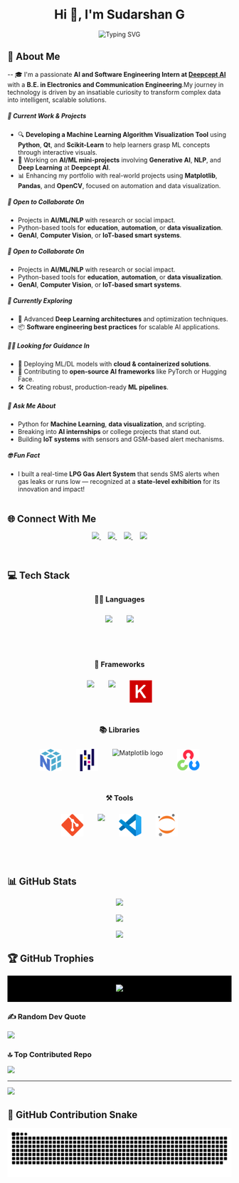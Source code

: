 <h1 align="center">Hi 👋, I'm Sudarshan G</h1>

<p align="center">
  <img 
    src="https://readme-typing-svg.herokuapp.com?font=Fira+Code&size=21&duration=2500&pause=800&color=3DB2FF&background=1A1A1A00&center=true&vCenter=true&width=520&lines=AI+%26+ML+Intern+%40+Deepcept+AI;AI%7CML%7CDL+Enthusiast;Python+%26+ML+Developer;Open+Source+Contributor" 
    alt="Typing SVG" />
</p>


## 💫 About Me
--
🎓 I'm a passionate **AI and Software Engineering Intern at [Deepcept AI](https://deepcept.ai/)** with a **B.E. in Electronics and Communication Engineering**.My journey in technology is driven by an insatiable curiosity to transform complex data into intelligent, scalable solutions.
##### 🚀 Current Work & Projects
- 🔍 **Developing a Machine Learning Algorithm Visualization Tool** using **Python**, **Qt**, and **Scikit-Learn** to help learners grasp ML concepts through interactive visuals.
- 🤖 Working on **AI/ML mini-projects** involving **Generative AI**, **NLP**, and **Deep Learning** at **Deepcept AI**.
- 📊 Enhancing my portfolio with real-world projects using **Matplotlib**, **Pandas**, and **OpenCV**, focused on automation and data visualization.
##### 🤝 Open to Collaborate On
- Projects in **AI/ML/NLP** with research or social impact.
- Python-based tools for **education**, **automation**, or **data visualization**.
- **GenAI**, **Computer Vision**, or **IoT-based smart systems**.
##### 🤝 Open to Collaborate On
- Projects in **AI/ML/NLP** with research or social impact.
- Python-based tools for **education**, **automation**, or **data visualization**.
- **GenAI**, **Computer Vision**, or **IoT-based smart systems**.
##### 🧠 Currently Exploring
- 🧬 Advanced **Deep Learning architectures** and optimization techniques.
- 📦 **Software engineering best practices** for scalable AI applications.
##### 🙋‍♂️ Looking for Guidance In
- 🔧 Deploying ML/DL models with **cloud & containerized solutions**.
- 🧠 Contributing to **open-source AI frameworks** like PyTorch or Hugging Face.
- 🛠 Creating robust, production-ready **ML pipelines**.
##### 💬 Ask Me About
- Python for **Machine Learning**, **data visualization**, and scripting.
- Breaking into **AI internships** or college projects that stand out.
- Building **IoT systems** with sensors and GSM-based alert mechanisms.
##### 🤓 Fun Fact
- I built a real-time **LPG Gas Alert System** that sends SMS alerts when gas leaks or runs low — recognized at a **state-level exhibition** for its innovation and impact!
<br/><br/>
## 🌐 Connect With Me

<div align="center">

  <a href="https://sudarshang-portfoilo.netlify.app/" target="_blank">
    <img src="https://img.shields.io/badge/Portfolio-%23171717.svg?style=for-the-badge&logo=internet-explorer&logoColor=white" />
  </a>
    &nbsp;&nbsp;&nbsp;
  <a href="https://www.linkedin.com/in/sudarshan-g-ai/" target="_blank">
    <img src="https://img.shields.io/badge/LinkedIn-%230077B5.svg?style=for-the-badge&logo=linkedin&logoColor=white" />
  </a>
    &nbsp;&nbsp;&nbsp;
  <a href="mailto:gsudarshan925@gmail.com">
    <img src="https://img.shields.io/badge/Email-D14836?style=for-the-badge&logo=gmail&logoColor=white" />
  </a>
     &nbsp;&nbsp;&nbsp;
  <a href="https://www.instagram.com/sudarshan3022g/" target="_blank">
    <img src="https://img.shields.io/badge/Instagram-E4405F?style=for-the-badge&logo=instagram&logoColor=white" />
</a>

</div>
<br/><br/>


## 💻 Tech Stack

<div align="center">

### 👨‍💻 Languages  
<div style="display: flex; justify-content: center; flex-wrap: wrap;">
  <img src="https://skillicons.dev/icons?i=python" height="50" style="margin: 10px;" />
  &nbsp;&nbsp;&nbsp;
  <img src="https://skillicons.dev/icons?i=mysql" height="50" style="margin: 10px;" />
</div>

<br/>

### 🚀 Frameworks
<div style="display: flex; justify-content: center; flex-wrap: wrap;">
  <img src="https://skillicons.dev/icons?i=tensorflow" height="50" style="margin: 10px;" />
  &nbsp;&nbsp;&nbsp;
  <img src="https://skillicons.dev/icons?i=pytorch" height="50" style="margin: 10px;" />
  &nbsp;&nbsp;&nbsp;
  <img src="https://raw.githubusercontent.com/devicons/devicon/master/icons/keras/keras-original.svg" height="50" style="margin: 10px;" />
</div>

<br/>

### 📚 Libraries
<div style="display: flex; justify-content: center; flex-wrap: wrap;">
  <img src="https://raw.githubusercontent.com/devicons/devicon/master/icons/numpy/numpy-original.svg" height="50" style="margin: 10px;" alt="NumPy logo" />
  &nbsp;&nbsp;&nbsp;
  <img src="https://raw.githubusercontent.com/devicons/devicon/master/icons/pandas/pandas-original.svg" height="50" style="margin: 10px;" alt="Pandas logo" />
  &nbsp;&nbsp;&nbsp;
  <img src="https://raw.githubusercontent.com/valohai/ml-logos/master/matplotlib.svg" height="50" style="margin: 10px;" alt="Matplotlib logo" />
  &nbsp;&nbsp;&nbsp;
  <img src="https://raw.githubusercontent.com/devicons/devicon/master/icons/opencv/opencv-original.svg" height="50" style="margin: 10px;" alt="OpenCV logo" />
</div>

<br/>

### ⚒️ Tools  

<div style="display: flex; justify-content: center; flex-wrap: wrap;">
  <img src="https://raw.githubusercontent.com/devicons/devicon/master/icons/git/git-original.svg" height="50" style="margin: 10px;" alt="Git logo" />
  &nbsp;&nbsp;&nbsp;
  <img src="https://skillicons.dev/icons?i=github" height="50" style="margin: 10px;" />
    &nbsp;&nbsp;&nbsp;
  <img src="https://raw.githubusercontent.com/devicons/devicon/master/icons/vscode/vscode-original.svg" height="50" style="margin: 10px;" alt="VS Code logo" />
  &nbsp;&nbsp;&nbsp;
 <img src="https://raw.githubusercontent.com/devicons/devicon/master/icons/jupyter/jupyter-original.svg" height="50" style="margin: 10px;" alt="Jupyter logo" />
</div>

</div>

<br/><br/>


## 📊 GitHub Stats
<div align="center">
  
  ![](https://github-readme-stats.vercel.app/api?username=SudarshanG-coder&theme=blue_navy&hide_border=false&include_all_commits=true&count_private=true)  
  <br/>
  ![](https://nirzak-streak-stats.vercel.app/?user=SudarshanG-coder&theme=blue_navy&hide_border=false)
  <br/><br/>
  ![](https://github-readme-stats.vercel.app/api/top-langs/?username=SudarshanG-coder&theme=blue_navy&hide_border=false&layout=compact)

</div>

## 🏆 GitHub Trophies
<p align="center" style="background-color: #000000; padding: 20px;">
  <img src="https://github-profile-trophy.vercel.app/?username=SudarshanG-coder&theme=radical&no-frame=true&no-bg=false&margin-w=4" />
</p>

### ✍️ Random Dev Quote
![](https://quotes-github-readme.vercel.app/api?type=horizontal&theme=radical)

### 🔝 Top Contributed Repo
![](https://github-contributor-stats.vercel.app/api?username=SudarshanG-coder&limit=5&theme=dark&combine_all_yearly_contributions=true)

---
[![](https://visitcount.itsvg.in/api?id=SudarshanG-coder&icon=0&color=0)](https://visitcount.itsvg.in)

## 🐍 GitHub Contribution Snake

<div align="center">

<picture >
  <source media="(prefers-color-scheme: dark)" srcset="https://raw.githubusercontent.com/SudarshanG-coder/SudarshanG-coder/output/github-snake-dark.svg" />
  <source media="(prefers-color-scheme: light)" srcset="https://raw.githubusercontent.com/SudarshanG-coder/SudarshanG-coder/output/github-snake.svg" />
  <img alt="github-snake" src="https://raw.githubusercontent.com/SudarshanG-coder/SudarshanG-coder/output/github-snake.svg" />
</picture>
</div>
<!-- Proudly created with GPRM ( https://gprm.itsvg.in ) -->
